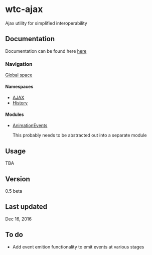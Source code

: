 # wtc-ajax
Ajax utility for simplified interoperability

## Documentation
Documentation can be found here
[here](https://wethegit.github.io/wtc-ajax/)

### Navigation
[Global space](http://wtc-history.localhost/docs/global.html)

#### Namespaces
- [AJAX](http://wtc-history.localhost/docs/AJAX.html)
- [History](http://wtc-history.localhost/docs/History.html)

#### Modules
- [AnimationEvents](http://wtc-history.localhost/docs/module-wtc-AnimationEvents.html)

   This probably needs to be abstracted out into a separate module

## Usage
TBA

## Version
0.5 beta

## Last updated 
Dec 16, 2016

## To do
- Add event emition functionality to emit events at various stages